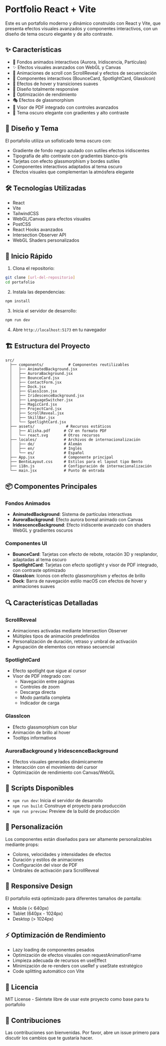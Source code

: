 # Portfolio React + Vite

Este es un portafolio moderno y dinámico construido con React y Vite, que presenta efectos visuales avanzados y componentes interactivos, con un diseño de tema oscuro elegante y de alto contraste.

## ✨ Características

- 🎨 Fondos animados interactivos (Aurora, Iridiscencia, Partículas)
- ✨ Efectos visuales avanzados con WebGL y Canvas
- 🌟 Animaciones de scroll con ScrollReveal y efectos de secuenciación
- 🎯 Componentes interactivos (BounceCard, SpotlightCard, GlassIcon)
- 🌈 Efectos de hover y transiciones suaves
- 📱 Diseño totalmente responsive
- 🚀 Optimización de rendimiento
- 🎭 Efectos de glassmorphism
- 📄 Visor de PDF integrado con controles avanzados
- 🌙 Tema oscuro elegante con gradientes y alto contraste

## 🎨 Diseño y Tema

El portafolio utiliza un sofisticado tema oscuro con:

- Gradiente de fondo negro azulado con sutiles efectos iridiscentes
- Tipografía de alto contraste con gradientes blanco-gris
- Tarjetas con efecto glassmorphism y bordes sutiles
- Componentes interactivos adaptados al tema oscuro
- Efectos visuales que complementan la atmósfera elegante

## 🛠 Tecnologías Utilizadas

- React
- Vite
- TailwindCSS
- WebGL/Canvas para efectos visuales
- PostCSS
- React Hooks avanzados
- Intersection Observer API
- WebGL Shaders personalizados

## 🚀 Inicio Rápido

1. Clona el repositorio:
```bash
git clone [url-del-repositorio]
cd portafolio
```

2. Instala las dependencias:
```bash
npm install
```

3. Inicia el servidor de desarrollo:
```bash
npm run dev
```

4. Abre `http://localhost:5173` en tu navegador

## 🏗 Estructura del Proyecto

```
src/
  ├── components/           # Componentes reutilizables
  │   ├── AnimatedBackground.jsx
  │   ├── AuroraBackground.jsx
  │   ├── BounceCard.jsx
  │   ├── ContactForm.jsx
  │   ├── Dock.jsx
  │   ├── GlassIcon.jsx
  │   ├── IridescenceBackground.jsx
  │   ├── LanguageSwitcher.jsx
  │   ├── MagicCard.jsx
  │   ├── ProjectCard.jsx
  │   ├── ScrollReveal.jsx
  │   ├── SkillBar.jsx
  │   └── SpotlightCard.jsx
  ├── assets/              # Recursos estáticos
  │   ├── Alisha.pdf      # CV en formato PDF
  │   └── react.svg       # Otros recursos
  ├── locales/            # Archivos de internacionalización
  │   ├── de/             # Alemán
  │   ├── en/             # Inglés
  │   └── es/             # Español
  ├── App.jsx             # Componente principal
  ├── BentoLayout.css     # Estilos para el layout tipo Bento
  ├── i18n.js             # Configuración de internacionalización
  └── main.jsx            # Punto de entrada
```

## 📦 Componentes Principales

### Fondos Animados
- **AnimatedBackground**: Sistema de partículas interactivas
- **AuroraBackground**: Efecto aurora boreal animado con Canvas
- **IridescenceBackground**: Efecto iridiscente avanzado con shaders WebGL y gradientes oscuros

### Componentes UI
- **BounceCard**: Tarjetas con efecto de rebote, rotación 3D y resplandor, adaptadas al tema oscuro
- **SpotlightCard**: Tarjetas con efecto spotlight y visor de PDF integrado, con contraste optimizado
- **GlassIcon**: Iconos con efecto glassmorphism y efectos de brillo
- **Dock**: Barra de navegación estilo macOS con efectos de hover y animaciones suaves

## 🔍 Características Detalladas

### ScrollReveal
- Animaciones activadas mediante Intersection Observer
- Múltiples tipos de animación predefinidos
- Personalización de duración, retraso y umbral de activación
- Agrupación de elementos con retraso secuencial

### SpotlightCard
- Efecto spotlight que sigue al cursor
- Visor de PDF integrado con:
  - Navegación entre páginas
  - Controles de zoom
  - Descarga directa
  - Modo pantalla completa
  - Indicador de carga

### GlassIcon
- Efecto glassmorphism con blur
- Animación de brillo al hover
- Tooltips informativos

### AuroraBackground y IridescenceBackground
- Efectos visuales generados dinámicamente
- Interacción con el movimiento del cursor
- Optimización de rendimiento con Canvas/WebGL

## 📝 Scripts Disponibles

- `npm run dev`: Inicia el servidor de desarrollo
- `npm run build`: Construye el proyecto para producción
- `npm run preview`: Preview de la build de producción

## 🎨 Personalización

Los componentes están diseñados para ser altamente personalizables mediante props:

- Colores, velocidades y intensidades de efectos
- Duración y estilos de animaciones
- Configuración del visor de PDF
- Umbrales de activación para ScrollReveal

## 📱 Responsive Design

El portafolio está optimizado para diferentes tamaños de pantalla:
- Mobile (< 640px)
- Tablet (640px - 1024px)
- Desktop (> 1024px)

## ⚡ Optimización de Rendimiento

- Lazy loading de componentes pesados
- Optimización de efectos visuales con requestAnimationFrame
- Limpieza adecuada de recursos en useEffect
- Minimización de re-renders con useRef y useState estratégico
- Code splitting automático con Vite

## 📄 Licencia

MIT License - Siéntete libre de usar este proyecto como base para tu portafolio

## 🤝 Contribuciones

Las contribuciones son bienvenidas. Por favor, abre un issue primero para discutir los cambios que te gustaría hacer.
